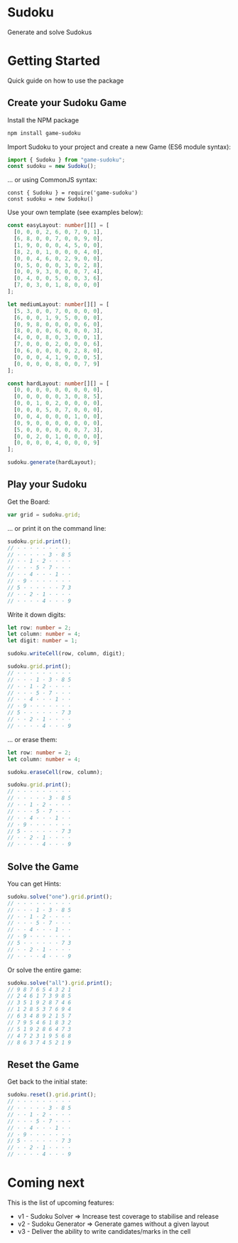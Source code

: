 # Sudoku

Generate and solve Sudokus

# Getting Started

Quick guide on how to use the package

## Create your Sudoku Game

Install the NPM package

```bash
npm install game-sudoku
```

Import Sudoku to your project and create a new Game (ES6 module syntax):

```typescript
import { Sudoku } from "game-sudoku";
const sudoku = new Sudoku();
```

... or using CommonJS syntax:

```
const { Sudoku } = require('game-sudoku')
const sudoku = new Sudoku()
```

Use your own template (see examples below):

```typescript
const easyLayout: number[][] = [
  [0, 0, 0, 2, 6, 0, 7, 0, 1],
  [6, 8, 0, 0, 7, 0, 0, 9, 0],
  [1, 9, 0, 0, 0, 4, 5, 0, 0],
  [8, 2, 0, 1, 0, 0, 0, 4, 0],
  [0, 0, 4, 6, 0, 2, 9, 0, 0],
  [0, 5, 0, 0, 0, 3, 0, 2, 8],
  [0, 0, 9, 3, 0, 0, 0, 7, 4],
  [0, 4, 0, 0, 5, 0, 0, 3, 6],
  [7, 0, 3, 0, 1, 8, 0, 0, 0]
];

let mediumLayout: number[][] = [
  [5, 3, 0, 0, 7, 0, 0, 0, 0],
  [6, 0, 0, 1, 9, 5, 0, 0, 0],
  [0, 9, 8, 0, 0, 0, 0, 6, 0],
  [8, 0, 0, 0, 6, 0, 0, 0, 3],
  [4, 0, 0, 8, 0, 3, 0, 0, 1],
  [7, 0, 0, 0, 2, 0, 0, 0, 6],
  [0, 6, 0, 0, 0, 0, 2, 8, 0],
  [0, 0, 0, 4, 1, 9, 0, 0, 5],
  [0, 0, 0, 0, 8, 0, 0, 7, 9]
];

const hardLayout: number[][] = [
  [0, 0, 0, 0, 0, 0, 0, 0, 0],
  [0, 0, 0, 0, 0, 3, 0, 8, 5],
  [0, 0, 1, 0, 2, 0, 0, 0, 0],
  [0, 0, 0, 5, 0, 7, 0, 0, 0],
  [0, 0, 4, 0, 0, 0, 1, 0, 0],
  [0, 9, 0, 0, 0, 0, 0, 0, 0],
  [5, 0, 0, 0, 0, 0, 0, 7, 3],
  [0, 0, 2, 0, 1, 0, 0, 0, 0],
  [0, 0, 0, 0, 4, 0, 0, 0, 9]
];

sudoku.generate(hardLayout);
```

## Play your Sudoku

Get the Board:

```typescript
var grid = sudoku.grid;
```

... or print it on the command line:

```typescript
sudoku.grid.print();
// · · · · · · · · ·
// · · · · · 3 · 8 5
// · · 1 · 2 · · · ·
// · · · 5 · 7 · · ·
// · · 4 · · · 1 · ·
// · 9 · · · · · · ·
// 5 · · · · · · 7 3
// · · 2 · 1 · · · ·
// · · · · 4 · · · 9
```

Write it down digits:

```typescript
let row: number = 2;
let column: number = 4;
let digit: number = 1;

sudoku.writeCell(row, column, digit);

sudoku.grid.print();
// · · · · · · · · ·
// · · · 1 · 3 · 8 5
// · · 1 · 2 · · · ·
// · · · 5 · 7 · · ·
// · · 4 · · · 1 · ·
// · 9 · · · · · · ·
// 5 · · · · · · 7 3
// · · 2 · 1 · · · ·
// · · · · 4 · · · 9
```

... or erase them:

```typescript
let row: number = 2;
let column: number = 4;

sudoku.eraseCell(row, column);

sudoku.grid.print();
// · · · · · · · · ·
// · · · · · 3 · 8 5
// · · 1 · 2 · · · ·
// · · · 5 · 7 · · ·
// · · 4 · · · 1 · ·
// · 9 · · · · · · ·
// 5 · · · · · · 7 3
// · · 2 · 1 · · · ·
// · · · · 4 · · · 9
```

## Solve the Game

You can get Hints:

```typescript
sudoku.solve("one").grid.print();
// · · · · · · · · ·
// · · · 1 · 3 · 8 5
// · · 1 · 2 · · · ·
// · · · 5 · 7 · · ·
// · · 4 · · · 1 · ·
// · 9 · · · · · · ·
// 5 · · · · · · 7 3
// · · 2 · 1 · · · ·
// · · · · 4 · · · 9
```

Or solve the entire game:

```typescript
sudoku.solve("all").grid.print();
// 9 8 7 6 5 4 3 2 1
// 2 4 6 1 7 3 9 8 5
// 3 5 1 9 2 8 7 4 6
// 1 2 8 5 3 7 6 9 4
// 6 3 4 8 9 2 1 5 7
// 7 9 5 4 6 1 8 3 2
// 5 1 9 2 8 6 4 7 3
// 4 7 2 3 1 9 5 6 8
// 8 6 3 7 4 5 2 1 9
```

## Reset the Game

Get back to the initial state:

```typescript
sudoku.reset().grid.print();
// · · · · · · · · ·
// · · · · · 3 · 8 5
// · · 1 · 2 · · · ·
// · · · 5 · 7 · · ·
// · · 4 · · · 1 · ·
// · 9 · · · · · · ·
// 5 · · · · · · 7 3
// · · 2 · 1 · · · ·
// · · · · 4 · · · 9
```

# Coming next

This is the list of upcoming features:

- v1 - Sudoku Solver => Increase test coverage to stabilise and release
- v2 - Sudoku Generator => Generate games without a given layout
- v3 - Deliver the ability to write candidates/marks in the cell
